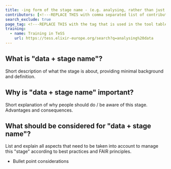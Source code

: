 ```yaml
---
title: -ing form of the stage name - (e.g. analysing, rather than just analyse)
contributors: [<!---REPLACE THIS with comma separated list of contributors--->]
search_exclude: true
page_tag: <!---REPLACE THIS with the tag that is used in the tool table--->
training:
  - name: Training in TeSS
    url: https://tess.elixir-europe.org/search?q=analysing%20data
---
```


## What is "data + stage name"? <!-- edit this heading (e.g. what is data analysis?) and write your text below it -->
Short description of what the stage is about, providing minimal background and definition.

## Why is "data + stage name" important? <!-- edit this heading (e.g. why is data analysis important?) and write your text below it -->
Short explanation of why people should do / be aware of this stage. Advantages and consequences.

## What should be considered for "data + stage name"? <!-- edit this heading (e.g. what should be considered for data analysis?) and write your text below it -->
List and explain all aspects that need to be taken into account to manage this "stage" according to best practices and FAIR principles.
* Bullet point considerations
